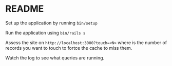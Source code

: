 # README

Set up the application by running `bin/setup`

Run the application using `bin/rails s`

Assess the site on `http://localhost:3000?touch=<N>` where <N> is the number of records you want to touch to fortce the cache to miss them.

Watch the log to see what queries are running.